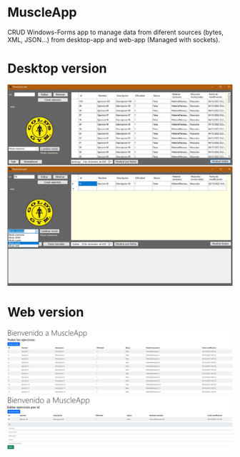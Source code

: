 # MuscleApp
CRUD Windows-Forms app to manage data from diferent sources (bytes, XML, JSON...) from desktop-app and web-app (Managed with sockets).

# Desktop version
![Image text](https://github.com/lucas-jb/MuscleApp/blob/master/.img/img1.jpg)
![Image text](https://github.com/lucas-jb/MuscleApp/blob/master/.img/img2.jpg)

# Web version
![Image text](https://github.com/lucas-jb/MuscleApp/blob/master/.img/web1.jpg)
![Image text](https://github.com/lucas-jb/MuscleApp/blob/master/.img/web2.jpg)
